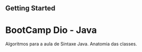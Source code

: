 ## Getting Started
# BootCamp Dio - Java

Algoritmos para a aula de Sintaxe Java.
Anatomia das classes.